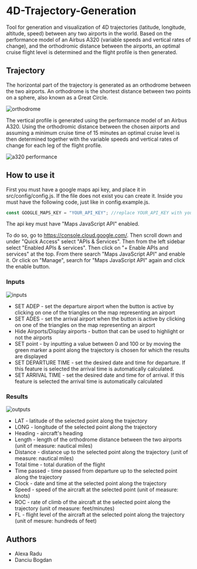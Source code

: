 # 4D-Trajectory-Generation

Tool for generation and visualization of 4D trajectories (latitude, longitude, altitude, speed) between any two airports in the world. Based on the performance model of an Airbus A320 (variable speeds and vertical rates of change), and the orthodromic distance between the airports, an optimal cruise flight level is determined and the flight profile is then generated.

## Trajectory 

The horizontal part of the trajectory is generated as an orthodrome between the two airports. An orthodrome is the shortest distance between two points on a sphere, also known as a Great Circle.


![orthodrome](https://user-images.githubusercontent.com/28689295/38273040-9ba684ca-3793-11e8-99bc-c54885818317.png)


The vertical profile is generated using the performance model of an Airbus A320. Using the orthodromic distance between the chosen airports and assuming a minimum cruise time of 15 minutes an optimal cruise level is then determined together with the variable speeds and vertical rates of change for each leg of the flight profile.   

![a320 performance](https://user-images.githubusercontent.com/28689295/38273978-0cc2c338-3796-11e8-8fcc-b4c063eb12ac.JPG)


## How to use it 
First you must have a google maps api key, and place it in src/config/config.js.
If the file does not exist you can create it.
Inside you must have the following code, just like in config.example.js.
```javascript
const GOOGLE_MAPS_KEY = "YOUR_API_KEY"; //replace YOUR_API_KEY with your actual API key
```
The api key must have "Maps JavaScript API" enabled.

To do so, go to https://console.cloud.google.com/.
Then scroll down and under "Quick Access" select "APIs & Services".
Then from the left sidebar select "Enabled APIs & services".
Then click on "+ Enable APIs and services" at the top.
From there search "Maps JavaScript API" and enable it.
Or click on "Manage", search for "Maps JavaScript API" again and click the enable button.

### Inputs 

![inputs](https://user-images.githubusercontent.com/28689295/38274231-d58253f6-3796-11e8-8220-d5b5ae4662aa.png)

* SET ADEP - set the departure airport when the button is active by clicking on one of the triangles on the map representing an airport
* SET ADES - set the arrival airport when the button is active by clicking on one of the triangles on the map representing an airport
* Hide Airports/Display airports - button that can be used to highlight or not the airports
* SET point - by inputting a value between 0 and 100 or by moving the green marker a point along the trajectory is chosen for which the                  results are displayed
* SET DEPARTURE TIME - set the desired date and time for departure. If this feature is selected the arrival time is automatically                                  calculated.
* SET ARRIVAL TIME - set the desired date and time for of arrival. If this feature is selected the arrival time is automatically                                    calculated

### Results  

![outputs](https://user-images.githubusercontent.com/28689295/38275003-2485cabc-3799-11e8-8501-55c08e4de101.png)

* LAT - latitude of the selected point along the trajectory 
* LONG - longitude of the selected point along the trajectory
* Heading - aircraft's heading 
* Length - length of the orthodrome distance between the two airports (unit of measure: nautical miles)
* Distance - distance up to the selected point along the trajectory (unit of measure: nautical miles)
* Total time - total duration of the flight 
* Time passed - time passed from departure up to the selected point along the trajectory 
* Clock - date and time at the selected point along the trajectory 
* Speed - speed of the aircraft at the selected point (unit of measure: knots)
* ROC - rate of climb of the aircraft at the selected point along the trajectory (unit of measure: feet/minutes)
* FL - flight level of the aircraft at the selected point along the trajectory (unit of mesure: hundreds of feet)

## Authors 
* Alexa Radu 
* Danciu Bogdan 


